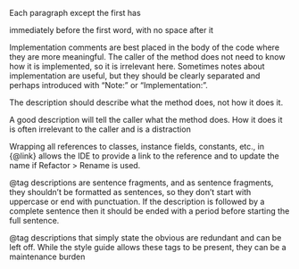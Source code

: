 

Each paragraph except the first has <p> immediately before the first word, with no space after it


Implementation comments are best placed in the body of the code where they are more meaningful. The caller of the method does not need to know how it is implemented, so it is irrelevant here. Sometimes notes about implementation are useful, but they should be clearly separated and perhaps introduced with “Note:” or “Implementation:”.

The description should describe what the method does, not how it does it.

A good description will tell the caller what the method does. How it does it is often irrelevant to the caller and is a distraction

Wrapping all references to classes, instance fields, constants, etc., in {@link} allows the IDE to provide a link to the reference and to update the name if Refactor > Rename is used.

\@tag descriptions are sentence fragments, and as sentence fragments, they shouldn’t be formatted as sentences, so they don’t start with uppercase or end with punctuation. If the description is followed by a complete sentence then it should be ended with a period before starting the full sentence.

@tag descriptions that simply state the obvious are redundant and can be left off. While the style guide allows these tags to be present, they can be a maintenance burden


